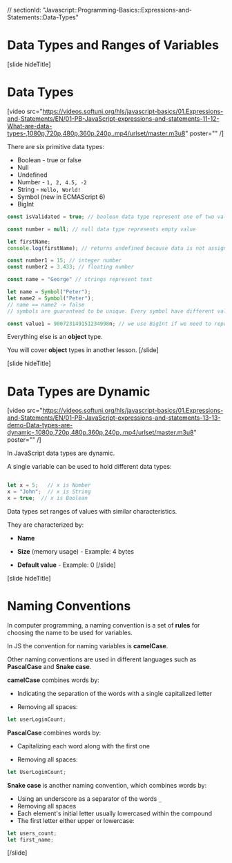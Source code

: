 // sectionId: "Javascript::Programming-Basics::Expressions-and-Statements::Data-Types"

# Data Types and Ranges of Variables

[slide hideTitle]
# Data Types

[video src="https://videos.softuni.org/hls/javascript-basics/01.Expressions-and-Statements/EN/01-PB-JavaScript-expressions-and-statements-11-12-What-are-data-types-,1080p,720p,480p,360p,240p,.mp4/urlset/master.m3u8" poster="" /]

There are six primitive data types:

* Boolean - true or false
* Null
* Undefined
* Number - `1, 2, 4.5, -2`
* String - `Hello, World!`
* Symbol (new in ECMAScript 6)
* BigInt

```js
const isValidated = true; // boolean data type represent one of two values - true or false
```

```js
const number = null; // null data type represents empty value
```

```js
let firstName;
console.log(firstName); // returns undefined because data is not assigned
```

```js
const number1 = 15; // integer number
const number2 = 3.433; // floating number
```

```js
const name = "George" // strings represent text
```

```js
let name = Symbol("Peter");
let name2 = Symbol("Peter");
// name == name2 -> false      
// symbols are guaranteed to be unique. Every symbol have different value
```

```js
const value1 = 900723149151234998n; // we use BigInt if we need to represent bigger value than number can store
```

Everything else is an **object** type.

You will cover **object** types in another lesson.
[/slide]

[slide hideTitle]
# Data Types are Dynamic


[video src="https://videos.softuni.org/hls/javascript-basics/01.Expressions-and-Statements/EN/01-PB-JavaScript-expressions-and-statements-13-13-demo-Data-types-are-dynamic-,1080p,720p,480p,360p,240p,.mp4/urlset/master.m3u8" poster="" /]

In JavaScript data types are dynamic.

A single variable can be used to hold different data types:

```js

let x = 5;   // x is Number
x = "John";  // x is String
x = true;  // x is Boolean
```

Data types set ranges of values with similar characteristics.

They are characterized by:

* **Name**

* **Size** (memory usage) - Example: 4 bytes

* **Default value** - Example: 0
[/slide]

[slide hideTitle]
# Naming Conventions

In computer programming, a naming convention is a set of **rules** for choosing the name to be used for variables.

In JS the convention for naming variables is **camelCase**. 

Other naming conventions are used in different languages such as **PascalCase** and  **Snake case**.

**camelCase** combines words by:

* Indicating the separation of the words with a single capitalized letter

* Removing all spaces:

```js
let userLoginCount;
```

**PascalCase** combines words by:

* Capitalizing each word along with the first one

* Removing all spaces:

```js
let UserLoginCount;
```

**Snake case** is another naming convention, which combines words by:

* Using an underscore as a separator of the words `_`
* Removing all spaces
* Each element's initial letter usually lowercased within the compound
* The first letter either upper or lowercase:

```js
let users_count;
let first_name;
```

[/slide]
